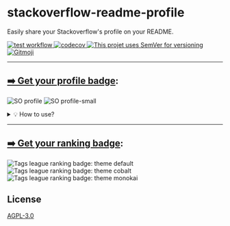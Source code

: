 # stackoverflow-readme-profile

Easily share your Stackoverflow's profile on your README.

<a href="https://github.com/johannchopin/stackoverflow-readme-profile/actions">
  <img src="https://github.com/johannchopin/stackoverflow-readme-profile/actions/workflows/test.yml/badge.svg" alt="test workflow">
</a>
<a href="https://codecov.io/gh/johannchopin/stackoverflow-readme-profile">
  <img src="https://codecov.io/gh/johannchopin/stackoverflow-readme-profile/branch/main/graph/badge.svg" alt="codecov">
</a>
<a href="https://semver.org/">
  <img src="https://img.shields.io/badge/Versioning-SemVer-blue" alt="This projet uses SemVer for versioning"/>
</a>
<a href="https://gitmoji.dev">
  <img src="https://img.shields.io/badge/gitmoji-%20😜%20😍-FFDD67.svg" alt="Gitmoji">
</a>

---

## [➡️ Get your profile badge](https://stackoverflow-readme-profile.vercel.app/profile):

![SO profile](https://raw.githubusercontent.com/johannchopin/stackoverflow-readme-profile/main/docs/profile/themes/dark.svg)
![SO profile-small](https://raw.githubusercontent.com/johannchopin/stackoverflow-readme-profile/main/docs/profile-small/themes/default.svg)

<details>
<summary>💡 How to use?</summary>

> Use the [online generator](https://stackoverflow-readme-profile.vercel.app/profile) for a quicker setup

You can generate your SO profile by calling this url with the corresponding [template name](#templates) and your SO user id:

```
https://stackoverflow-readme-profile.johannchopin.fr/:template/:id
```

Use it like that in your README:

```md
[![johannchopin's SO profile](https://stackoverflow-readme-profile.johannchopin.fr/:template/:id)](https://github.com/johannchopin/stackoverflow-readme-profile)
```

---

### 📄 Templates

- [profile](#profile)
- [profile-small](#profile-small)

#### profile

Render a profile image by using the `profile` template:

```
https://stackoverflow-readme-profile.johannchopin.fr/profile/:id
```

![profile](./docs/profile/themes/dark.svg)

##### Params (as query strings)

| param      |  default  | description                                                    |
| :--------- | :-------: | :------------------------------------------------------------- |
| `theme`    | `default` | Theme to use. [Check them out here!](./docs/profile/README.md) |
| `website`  |  `true`   | Show or not the website URL (`true` \| `false`)                |
| `location` |  `true`   | Show or not the location (`true` \| `false`)                   |

#### profile-small

Render a smaller profile image without the location and the website

![profile](./docs/profile-small/themes/dark.svg)

##### Params (as query strings)

| param   |  default  | description                                                          |
| :------ | :-------: | :------------------------------------------------------------------- |
| `theme` | `default` | Theme to use. [Check them out here!](./docs/profile-small/README.md) |

</details>

---

## [➡️ Get your ranking badge](https://stackoverflow-readme-profile.vercel.app/tags-league):
![Tags league ranking badge: theme default](https://raw.githubusercontent.com/johannchopin/stackoverflow-readme-profile/main/docs/tags-league-ranking/themes/default.svg)
![Tags league ranking badge: theme cobalt](https://raw.githubusercontent.com/johannchopin/stackoverflow-readme-profile/main/docs/tags-league-ranking/themes/cobalt.svg)
![Tags league ranking badge: theme monokai](https://raw.githubusercontent.com/johannchopin/stackoverflow-readme-profile/main/docs/tags-league-ranking/themes/monokai.svg)


## License

[AGPL-3.0](./LICENSE.txt)
